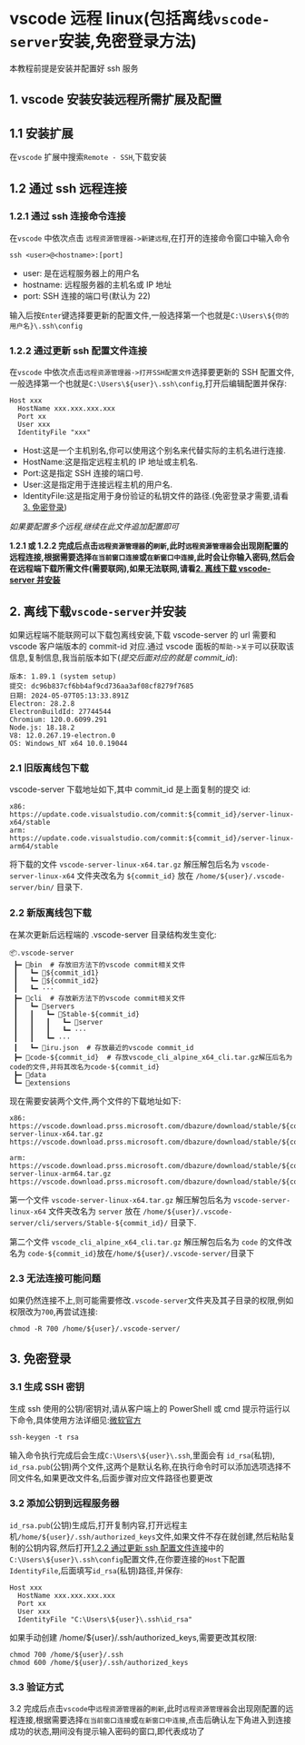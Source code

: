 <!-- @format -->

# vscode 远程 linux(包括离线`vscode-server`安装,免密登录方法)

本教程前提是安装并配置好 ssh 服务

## 1. vscode 安装安装远程所需扩展及配置

## 1.1 安装扩展

在`vscode` 扩展中搜索`Remote - SSH`,下载安装

## 1.2 通过 ssh 远程连接

### 1.2.1 通过 ssh 连接命令连接

在`vscode` 中依次点击 `远程资源管理器->新建远程`,在打开的连接命令窗口中输入命令

```shell
ssh <user>@<hostname>:[port]
```

-   user: 是在远程服务器上的用户名
-   hostname: 远程服务器的主机名或 IP 地址
-   port: SSH 连接的端口号(默认为 22)

输入后按`Enter`键选择要更新的配置文件,一般选择第一个也就是`C:\Users\${你的用户名}\.ssh\config`

### 1.2.2 通过更新 ssh 配置文件连接

在`vscode` 中依次点击`远程资源管理器->打开SSH配置文件`选择要更新的 SSH 配置文件,一般选择第一个也就是`C:\Users\${user}\.ssh\config`,打开后编辑配置并保存:

```
Host xxx
  HostName xxx.xxx.xxx.xxx
  Port xx
  User xxx
  IdentityFile "xxx"
```

-   Host:这是一个主机别名,你可以使用这个别名来代替实际的主机名进行连接.
-   HostName:这是指定远程主机的 IP 地址或主机名.
-   Port:这是指定 SSH 连接的端口号.
-   User:这是指定用于连接远程主机的用户名.
-   IdentityFile:这是指定用于身份验证的私钥文件的路径.(免密登录才需要,请看[3. 免密登录](#3-免密登录))

_如果要配置多个远程,继续在此文件追加配置即可_

**1.2.1 或 1.2.2 完成后点击`远程资源管理器`的`刷新`,此时`远程资源管理器`会出现刚配置的远程连接,根据需要选择`在当前窗口连接`或`在新窗口中连接`,此时会让你输入密码,然后会在远程端下载所需文件(需要联网),如果无法联网,请看[2. 离线下载 vscode-server 并安装](#2-离线下载vscode-server并安装)**

## 2. 离线下载`vscode-server`并安装

如果远程端不能联网可以下载包离线安装,下载 vscode-server 的 url 需要和 vscode 客户端版本的 commit-id 对应.通过 vscode 面板的`帮助->关于`可以获取该信息,复制信息,我当前版本如下(_提交后面对应的就是 commit_id_):

```
版本: 1.89.1 (system setup)
提交: dc96b837cf6bb4af9cd736aa3af08cf8279f7685
日期: 2024-05-07T05:13:33.891Z
Electron: 28.2.8
ElectronBuildId: 27744544
Chromium: 120.0.6099.291
Node.js: 18.18.2
V8: 12.0.267.19-electron.0
OS: Windows_NT x64 10.0.19044
```

### 2.1 旧版离线包下载

vscode-server 下载地址如下,其中 commit_id 是上面复制的提交 id:

```
x86:
https://update.code.visualstudio.com/commit:${commit_id}/server-linux-x64/stable
arm:
https://update.code.visualstudio.com/commit:${commit_id}/server-linux-arm64/stable
```

将下载的文件 `vscode-server-linux-x64.tar.gz` 解压解包后名为 `vscode-server-linux-x64` 文件夹改名为 `${commit_id}` 放在 `/home/${user}/.vscode-server/bin/` 目录下.

### 2.2 新版离线包下载

在某次更新后远程端的 .vscode-server 目录结构发生变化:

```
📦.vscode-server
 ┣━ 📁bin  # 存放旧方法下的vscode commit相关文件
 ┃   ┗━ 📁${commit_id1}
 ┃   ┗━ 📁${commit_id2}
 ┃   ┗━ ···
 ┣━ 📁cli  # 存放新方法下的vscode commit相关文件
 ┃   ┗━ 📁servers
 ┃   ┃   ┗━ 📁Stable-${commit_id}
 ┃   ┃   ┃   ┗━ 📁server
 ┃   ┃   ┃   ┗━ ···
 ┃   ┃   ┗━ ···
 ┃   ┗━ 📜iru.json  # 存放最近的vscode commit_id
 ┣━ 📜code-${commit_id}  # 存放vscode_cli_alpine_x64_cli.tar.gz解压后名为code的文件,并将其改名为code-${commit_id}
 ┣━ 📁data
 ┗━ 📁extensions
```

现在需要安装两个文件,两个文件的下载地址如下:

```
x86:
https://vscode.download.prss.microsoft.com/dbazure/download/stable/${commit_id}/vscode-server-linux-x64.tar.gz
https://vscode.download.prss.microsoft.com/dbazure/download/stable/${commit_id}/vscode_cli_alpine_x64_cli.tar.gz

arm:
https://vscode.download.prss.microsoft.com/dbazure/download/stable/${commit_id}/vscode-server-linux-arm64.tar.gz
https://vscode.download.prss.microsoft.com/dbazure/download/stable/${commit_id}/vscode_cli_alpine_arm64_cli.tar.gz
```

第一个文件 `vscode-server-linux-x64.tar.gz` 解压解包后名为 `vscode-server-linux-x64` 文件夹改名为 `server` 放在 `/home/${user}/.vscode-server/cli/servers/Stable-${commit_id}/` 目录下.

第二个文件 `vscode_cli_alpine_x64_cli.tar.gz` 解压解包后名为 `code` 的文件改名为 `code-${commit_id}`放在`/home/${user}/.vscode-server/`目录下

### 2.3 无法连接可能问题

如果仍然连接不上,则可能需要修改`.vscode-server`文件夹及其子目录的权限,例如权限改为`700`,再尝试连接:

```shell
chmod -R 700 /home/${user}/.vscode-server/
```

## 3. 免密登录

### 3.1 生成 SSH 密钥

生成 ssh 使用的公钥/密钥对,请从客户端上的 PowerShell 或 cmd 提示符运行以下命令,具体使用方法详细见:[微软官方](https://learn.microsoft.com/zh-cn/windows-server/administration/openssh/openssh_keymanagement#user-key-generation)

```shell
ssh-keygen -t rsa
```

输入命令执行完成后会生成`C:\Users\${user}\.ssh`,里面会有 `id_rsa`(私钥),
`id_rsa.pub`(公钥)两个文件,这两个是默认名称,在执行命令时可以添加选项选择不同文件名,如果更改文件名,后面步骤对应文件路径也要更改

### 3.2 添加公钥到远程服务器

`id_rsa.pub`(公钥)生成后,打开复制内容,打开远程主机`/home/${user}/.ssh/authorized_keys`文件,如果文件不存在就创建,然后粘贴复制的公钥内容,然后打开[1.2.2 通过更新 ssh 配置文件连接](#122-通过更新-ssh-配置文件连接)中的`C:\Users\${user}\.ssh\config`配置文件,在你要连接的`Host`下配置`IdentityFile`,后面填写`id_rsa`(私钥)路径,并保存:

```
Host xxx
  HostName xxx.xxx.xxx.xxx
  Port xx
  User xxx
  IdentityFile "C:\Users\${user}\.ssh\id_rsa"
```

如果手动创建 /home/${user}/.ssh/authorized_keys,需要更改其权限:

```shell
chmod 700 /home/${user}/.ssh
chmod 600 /home/${user}/.ssh/authorized_keys
```

### 3.3 验证方式

3.2 完成后点击`vscode`中`远程资源管理器`的`刷新`,此时`远程资源管理器`会出现刚配置的远程连接,根据需要选择`在当前窗口连接`或`在新窗口中连接`,点击后确认左下角进入到连接成功的状态,期间没有提示输入密码的窗口,即代表成功了
